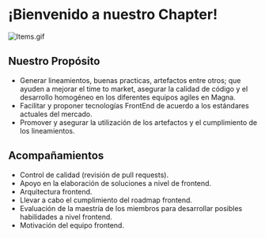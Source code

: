 # ¡Bienvenido a nuestro Chapter!

![Items.gif](/.attachments/Items-329e2b3c-24ee-4977-892f-3a9f91982f92.gif)

## Nuestro Propósito
- Generar lineamientos, buenas practicas, artefactos entre otros; que ayuden a mejorar el time to market, asegurar la calidad de código y el desarrollo homogéneo en los diferentes equipos agiles en Magna.
- Facilitar y proponer tecnologías FrontEnd de acuerdo a los estándares actuales del mercado.
- Promover y asegurar la utilización de los artefactos y el cumplimiento de los lineamientos.


## Acompañamientos
- Control de calidad (revisión de pull requests).
- Apoyo en la elaboración de soluciones a nivel de frontend.
- Arquitectura frontend.
- Llevar a cabo el cumplimiento del roadmap frontend.
- Evaluación de la maestría de los miembros para desarrollar posibles habilidades a nivel frontend.
- Motivación del equipo frontend.

